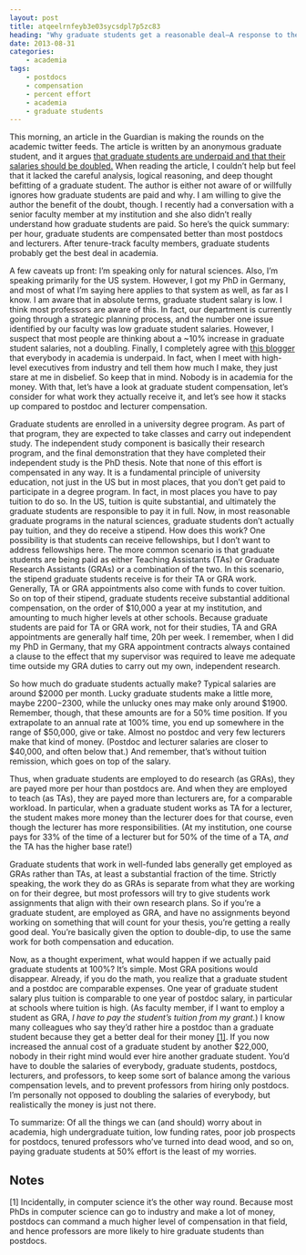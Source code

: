 ```yaml
---
layout: post
title: atqeelrnfeyb3e03sycsdpl7p5zc83
heading: "Why graduate students get a reasonable deal—A response to the anonymous grad student in the Guardian"
date: 2013-08-31
categories: 
    - academia
tags:
    - postdocs
    - compensation
    - percent effort
    - academia
    - graduate students
---
```

This morning, an article in the Guardian is making the rounds on the academic twitter feeds. The article is written by an anonymous graduate student, and it argues [that graduate students are underpaid and that their salaries should be doubled.](http://www.theguardian.com/higher-education-network/2013/aug/30/what-does-phd-stand-for) When reading the article, I couldn’t help but feel that it lacked the careful analysis, logical reasoning, and deep thought befitting of a graduate student. The author is either not aware of or willfully ignores how graduate students are paid and why. I am willing to give the author the benefit of the doubt, though. I recently had a conversation with a senior faculty member at my institution and she also didn’t really understand how graduate students are paid. So here’s the quick summary: per hour, graduate students are compensated better than most postdocs and lecturers. After tenure-track faculty members, graduate students probably get the best deal in academia.

<!--more-->

A few caveats up front: I’m speaking only for natural sciences. Also, I’m speaking primarily for the US system. However, I got my PhD in Germany, and most of what I’m saying here applies to that system as well, as far as I know. I am aware that in absolute terms, graduate student salary is low. I think most professors are aware of this. In fact, our department is currently going through a strategic planning process, and the number one issue identified by our faculty was low graduate student salaries. However, I suspect that most people are thinking about a ~10% increase in graduate student salaries, not a doubling. Finally, I completely agree with [this blogger](http://anothersb.blogspot.co.uk/2013/08/lets-pay-phd-students-more-and.html) that everybody in academia is underpaid. In fact, when I meet with high-level executives from industry and tell them how much I make, they just stare at me in disbelief. So keep that in mind. Nobody is in academia for the money. With that, let’s have a look at graduate student compensation, let’s consider for what work they actually receive it, and let’s see how it stacks up compared to postdoc and lecturer compensation.

Graduate students are enrolled in a university degree program. As part of that program, they are expected to take classes and carry out independent study. The independent study component is basically their research program, and the final demonstration that they have completed their independent study is the PhD thesis. Note that none of this effort is compensated in any way. It is a fundamental principle of university education, not just in the US but in most places, that you don’t get paid to participate in a degree program. In fact, in most places you have to pay tuition to do so. In the US, tuition is quite substantial, and ultimately the graduate students are responsible to pay it in full. Now, in most reasonable graduate programs in the natural sciences, graduate students don’t actually pay tuition, and they do receive a stipend. How does this work? One possibility is that students can receive fellowships, but I don’t want to address fellowships here. The more common scenario is that graduate students are being paid as either Teaching Assistants (TAs) or Graduate Research Assistants (GRAs) or a combination of the two. In this scenario, the stipend graduate students receive is for their TA or GRA work. Generally, TA or GRA appointments also come with funds to cover tuition. So on top of their stipend, graduate students receive substantial additional compensation, on the order of $10,000 a year at my institution, and amounting to much higher levels at other schools. Because graduate students are paid for TA or GRA work, not for their studies, TA and GRA appointments are generally half time, 20h per week. I remember, when I did my PhD in Germany, that my GRA appointment contracts always contained a clause to the effect that my supervisor was required to leave me adequate time outside my GRA duties to carry out my own, independent research.

So how much do graduate students actually make? Typical salaries are around $2000 per month. Lucky graduate students make a little more, maybe $2200-$2300, while the unlucky ones may make only around $1900. Remember, though, that these amounts are for a 50% time position. If you extrapolate to an annual rate at 100% time, you end up somewhere in the range of $50,000, give or take. Almost no postdoc and very few lecturers make that kind of money. (Postdoc and lecturer salaries are closer to $40,000, and often below that.) And remember, that’s without tuition remission, which goes on top of the salary.

Thus, when graduate students are employed to do research (as GRAs), they are payed more per hour than postdocs are. And when they are employed to teach (as TAs), they are payed more than lecturers are, for a comparable workload. In particular, when a graduate student works as TA for a lecturer, the student makes more money than the lecturer does for that course, even though the lecturer has more responsibilities. (At my institution, one course pays for 33% of the time of a lecturer but for 50% of the time of a TA, *and* the TA has the higher base rate!)

Graduate students that work in well-funded labs generally get employed as GRAs rather than TAs, at least a substantial fraction of the time. Strictly speaking, the work they do as GRAs is separate from what they are working on for their degree, but most professors will try to give students work assignments that align with their own research plans. So if you’re a graduate student, are employed as GRA, and have no assignments beyond working on something that will count for your thesis, you’re getting a really good deal. You’re basically given the option to double-dip, to use the same work for both compensation and education. 

Now, as a thought experiment, what would happen if we actually paid graduate students at 100%? It’s simple. Most GRA positions would disappear. Already, if you do the math, you realize that a graduate student and a postdoc are comparable expenses. One year of graduate student salary plus tuition is comparable to one year of postdoc salary, in particular at schools where tuition is high. (As faculty member, if I want to employ a student as GRA, *I have to pay the student’s tuition from my grant.*) I know many colleagues who say they’d rather hire a postdoc than a graduate student because they get a better deal for their money [[1]](#note1). If you now increased the annual cost of a graduate student by another $22,000, nobody in their right mind would ever hire another graduate student. You’d have to double the salaries of everybody, graduate students, postdocs, lecturers, and professors, to keep some sort of balance among the various compensation levels, and to prevent professors from hiring only postdocs. I’m personally not opposed to doubling the salaries of everybody, but realistically the money is just not there.

To summarize: Of all the things we can (and should) worry about in academia, high undergraduate tuition, low funding rates, poor job prospects for postdocs, tenured professors who’ve turned into dead wood, and so on, paying graduate students at 50% effort is the least of my worries. 

## Notes

[1]<a id="note1"></a> Incidentally, in computer science it’s the other way round. Because most PhDs in computer science can go to industry and make a lot of money, postdocs can command a much higher level of compensation in that field, and hence professors are more likely to hire graduate students than postdocs.
